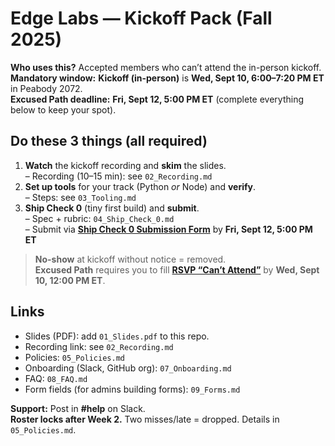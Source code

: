# Edge Labs — Kickoff Pack (Fall 2025)

**Who uses this?** Accepted members who can’t attend the in-person kickoff.  
**Mandatory window:** **Kickoff (in-person)** is **Wed, Sept 10, 6:00–7:20 PM ET** in Peabody 2072.  
**Excused Path deadline:** **Fri, Sept 12, 5:00 PM ET** (complete everything below to keep your spot).

## Do these 3 things (all required)
1) **Watch** the kickoff recording and **skim** the slides.  
   – Recording (10–15 min): see `02_Recording.md`  
2) **Set up tools** for your track (Python *or* Node) and **verify**.  
   – Steps: see `03_Tooling.md`  
3) **Ship Check 0** (tiny first build) and **submit**.  
   – Spec + rubric: `04_Ship_Check_0.md`  
   – Submit via **[Ship Check 0 Submission Form](https://forms.gle/4mGYjAZ4BKYZHUg2A)** by **Fri, Sept 12, 5:00 PM ET**

> **No-show** at kickoff without notice = removed.  
> **Excused Path** requires you to fill **[RSVP “Can’t Attend”](https://REPLACE-ME)** by **Wed, Sept 10, 12:00 PM ET**.

## Links
- Slides (PDF): add `01_Slides.pdf` to this repo.
- Recording link: see `02_Recording.md`
- Policies: `05_Policies.md`
- Onboarding (Slack, GitHub org): `07_Onboarding.md`
- FAQ: `08_FAQ.md`
- Form fields (for admins building forms): `09_Forms.md`

**Support:** Post in **#help** on Slack.  
**Roster locks after Week 2.** Two misses/late = dropped. Details in `05_Policies.md`.
